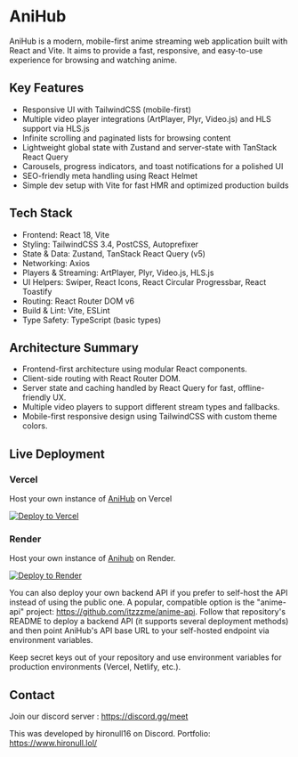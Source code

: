 # AniHub

AniHub is a modern, mobile-first anime streaming web application built with React and Vite. It aims to provide a fast, responsive, and easy-to-use experience for browsing and watching anime.

## Key Features

- Responsive UI with TailwindCSS (mobile-first)
- Multiple video player integrations (ArtPlayer, Plyr, Video.js) and HLS support via HLS.js
- Infinite scrolling and paginated lists for browsing content
- Lightweight global state with Zustand and server-state with TanStack React Query
- Carousels, progress indicators, and toast notifications for a polished UI
- SEO-friendly meta handling using React Helmet
- Simple dev setup with Vite for fast HMR and optimized production builds

## Tech Stack

- Frontend: React 18, Vite
- Styling: TailwindCSS 3.4, PostCSS, Autoprefixer
- State & Data: Zustand, TanStack React Query (v5)
- Networking: Axios
- Players & Streaming: ArtPlayer, Plyr, Video.js, HLS.js
- UI Helpers: Swiper, React Icons, React Circular Progressbar, React Toastify
- Routing: React Router DOM v6
- Build & Lint: Vite, ESLint
- Type Safety: TypeScript (basic types)

## Architecture Summary

- Frontend-first architecture using modular React components.
- Client-side routing with React Router DOM.
- Server state and caching handled by React Query for fast, offline-friendly UX.
- Multiple video players to support different stream types and fallbacks.
- Mobile-first responsive design using TailwindCSS with custom theme colors.

## Live Deployment

### Vercel

Host your own instance of <a href="https://anihub-seven.vercel.app/">AniHub</a> on Vercel

[![Deploy to Vercel](https://vercel.com/button)](https://vercel.com/new/clone?repository-url=https://github.com/hironull/anihub-v1)

### Render

Host your own instance of <a href="https://anihub-seven.vercel.app/">Anihub</a> on Render.

[![Deploy to Render](https://render.com/images/deploy-to-render-button.svg)](https://render.com/deploy?repo=https://github.com/hironull/anihub-v1)

You can also deploy your own backend API if you prefer to self-host the API instead of using the public one. A popular, compatible option is the "anime-api" project: https://github.com/itzzzme/anime-api. Follow that repository's README to deploy a backend API (it supports several deployment methods) and then point AniHub's API base URL to your self-hosted endpoint via environment variables.

Keep secret keys out of your repository and use environment variables for production environments (Vercel, Netlify, etc.).

## Contact

Join our discord server :
https://discord.gg/meet

This was developed by hironull16 on Discord. Portfolio: https://www.hironull.lol/
